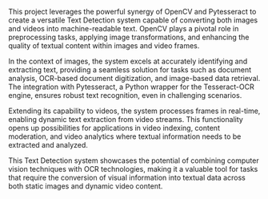 This project leverages the powerful synergy of OpenCV and Pytesseract to create a versatile Text Detection system capable of converting both images and videos into machine-readable text. OpenCV plays a pivotal role in preprocessing tasks, applying image transformations, and enhancing the quality of textual content within images and video frames.

In the context of images, the system excels at accurately identifying and extracting text, providing a seamless solution for tasks such as document analysis, OCR-based document digitization, and image-based data retrieval. The integration with Pytesseract, a Python wrapper for the Tesseract-OCR engine, ensures robust text recognition, even in challenging scenarios.

Extending its capability to videos, the system processes frames in real-time, enabling dynamic text extraction from video streams. This functionality opens up possibilities for applications in video indexing, content moderation, and video analytics where textual information needs to be extracted and analyzed.

This Text Detection system showcases the potential of combining computer vision techniques with OCR technologies, making it a valuable tool for tasks that require the conversion of visual information into textual data across both static images and dynamic video content.